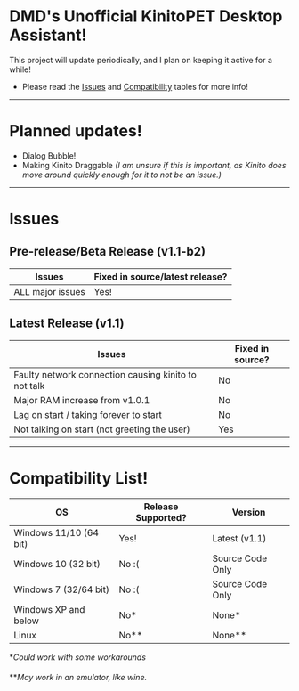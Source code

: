 # DMD's Unofficial KinitoPET Desktop Assistant!
This project will update periodically, and I plan on keeping it active for a while!

* Please read the [Issues](#issues) and [Compatibility](#compatibility-list) tables for more info!

----------------------

# Planned updates!
* Dialog Bubble!
* Making Kinito Draggable *(I am unsure if this is important, as Kinito does move around quickly enough for it to not be an issue.)*

----------------------------
# Issues
## Pre-release/Beta Release (v1.1-b2)
| Issues | Fixed in source/latest release? |
| ----------------- | ----------------- |
| ALL major issues | Yes! |

## Latest Release (v1.1)

| Issues | Fixed in source? |
| ----------------- | ----------------- |
| Faulty network connection causing kinito to not talk | No |
| Major RAM increase from v1.0.1 | No |
| Lag on start / taking forever to start | No |
| Not talking on start (not greeting the user) | Yes |

-----------------

# Compatibility List!
| OS | Release Supported? | Version|
| -------- | ------- | ------ |
| Windows 11/10 (64 bit)  | Yes!    |  Latest (v1.1)     |
| Windows 10 (32 bit) |   No :(   |    Source Code Only    |
| Windows 7 (32/64 bit)    | No :(    |     Source Code Only   |
| Windows XP and below | No* | None* |
| Linux | No** | None** |

**Could work with some workarounds*
####
***May work in an emulator, like wine.*
